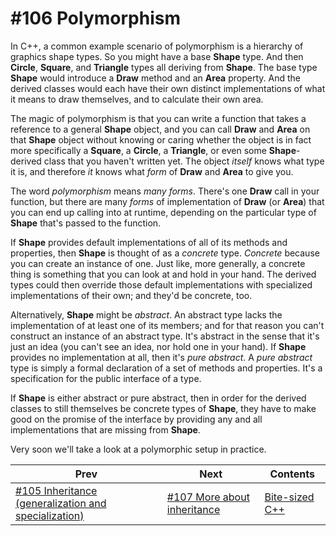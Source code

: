 # #106 Polymorphism

In C++, a common example scenario of polymorphism is a hierarchy of graphics shape types. So you might have a base **Shape** type. And then **Circle**, **Square**, and **Triangle** types all deriving from **Shape**. The base type **Shape** would introduce a **Draw** method and an **Area** property. And the derived classes would each have their own distinct implementations of what it means to draw themselves, and to calculate their own area.

The magic of polymorphism is that you can write a function that takes a reference to a general **Shape** object, and you can call **Draw** and **Area** on that **Shape** object without knowing or caring whether the object is in fact more specifically a **Square**, a **Circle**, a **Triangle**, or even some **Shape**-derived class that you haven't written yet. The object *itself* knows what type it is, and therefore *it* knows what *form* of **Draw** and **Area** to give you.

The word *polymorphism* means *many forms*. There's one **Draw** call in your function, but there are many *forms* of implementation of **Draw** (or **Area**) that you can end up calling into at runtime, depending on the particular type of **Shape** that's passed to the function.

If **Shape** provides default implementations of all of its methods and properties, then **Shape** is thought of as a *concrete* type. *Concrete* because you can create an instance of one. Just like, more generally, a concrete thing is something that you can look at and hold in your hand. The derived types could then override those default implementations with specialized implementations of their own; and they'd be concrete, too.

Alternatively, **Shape** might be *abstract*. An abstract type lacks the implementation of at least one of its members; and for that reason you can't construct an instance of an abstract type. It's abstract in the sense that it's just an idea (you can't see an idea, nor hold one in your hand). If **Shape** provides no implementation at all, then it's *pure abstract*. A *pure abstract* type is simply a formal declaration of a set of methods and properties. It's a specification for the public interface of a type.

If **Shape** is either abstract or pure abstract, then in order for the derived classes to still themselves be concrete types of **Shape**, they have to make good on the promise of the interface by providing any and all implementations that are missing from **Shape**.

Very soon we'll take a look at a polymorphic setup in practice.

|Prev|Next|Contents|
|-|-|-|
|[#105 Inheritance (generalization and specialization)](105.md)|[#107 More about inheritance](107.md)|[Bite-sized C++](../README.md)|
